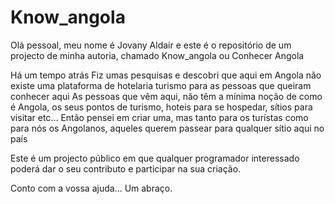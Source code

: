 # Know_angola

Olá pessoal, meu nome é  Jovany  Aldair e este é  o repositório de um projecto de minha autoria, chamado Know_angola ou Conhecer Angola 

Há um tempo  atrás Fiz umas pesquisas e descobri que aqui em Angola não existe uma plataforma de hotelaria turismo para as pessoas que queiram conhecer aqui
As pessoas que vêm aqui, não têm a mínima noção de como é Angola, os seus pontos de turismo, hoteis para se hospedar, sítios para visitar etc...
Então pensei em criar uma, mas tanto para os turístas como para nós os Angolanos, aqueles querem passear para qualquer sítio aqui no país

Este é um projecto  público em  que qualquer programador interessado poderá dar o seu contributo  e participar na sua criação.

Conto com a vossa ajuda... Um abraço.

